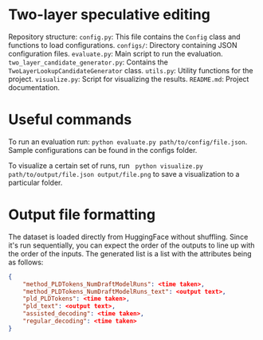 # Two-layer speculative editing

Repository structure:
`config.py`: This file contains the `Config` class and functions to load configurations.
`configs/`: Directory containing JSON configuration files.
`evaluate.py`: Main script to run the evaluation.
`two_layer_candidate_generator.py`: Contains the `TwoLayerLookupCandidateGenerator` class.
`utils.py`: Utility functions for the project.
`visualize.py`: Script for visualizing the results.
`README.md`: Project documentation.

# Useful commands
To run an evaluation run: ```python evaluate.py path/to/config/file.json```. Sample configurations can be found in the configs folder.

To visualize a certain set of runs, run ``` python visualize.py path/to/output/file.json output/file.png``` to save a visualization to a particular folder. 

# Output file formatting
The dataset is loaded directly from HuggingFace without shuffling. Since it's run sequentially, you can expect the order of the outputs to line up with the order of the inputs. The generated list is a list with the attributes being as follows:
```json
{
    "method_PLDTokens_NumDraftModelRuns": <time taken>,
    "method_PLDTokens_NumDraftModelRuns_text": <output text>,
    "pld_PLDTokens": <time taken>,
    "pld_text": <output text>,
    "assisted_decoding": <time taken>,
    "regular_decoding": <time taken>
}
```

